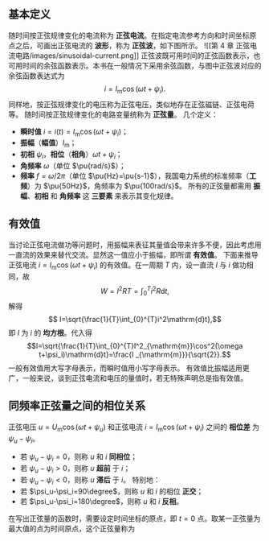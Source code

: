 ## 基本定义
随时间按正弦规律变化的电流称为 **正弦电流**。在指定电流参考方向和时间坐标原点之后，可画出正弦电流的 **波形**，称为 **正弦波**，如下图所示。
![[第 4 章 正弦电流电路/images/sinusoidal-current.png]]
正弦波既可用时间的正弦函数表示，也可用时间的余弦函数表示。本书在一般情况下采用余弦函数，与图中正弦波对应的余弦函数表达式为$$i=I _{\mathrm{m}}\cos(\omega t+\psi_i).$$同样地，按正弦规律变化的电压称为正弦电压，类似地存在正弦磁链、正弦电荷等。
随时间按正弦规律变化的电路变量统称为 **正弦量**。
几个定义：
- **瞬时值** $i=i(t)=I _{\mathrm{m}}\cos(\omega t+\psi_i)$；
- **振幅**（**幅值**）$I _{\mathrm{m}}$；
- **初相** $\psi_i$，**相位**（**相角**）$\omega t+\psi_i$；
- **角频率** $\omega$（单位 $\pu{rad/s}$）；
- **频率** $f=\omega/2\pi$（单位 $\pu{Hz}=\pu{s-1}$），我国电力系统的标准频率（**工频**）为 $\pu{50Hz}$，角频率为 $\pu{100rad/s}$。
所有的正弦量都需用 **振幅**、**初相** 和 **角频率** 这 **三要素** 来表示其变化规律。
## 有效值
当讨论正弦电流做功等问题时，用振幅来表征其量值会带来许多不便，因此考虑用一直流的效果来替代交流。显然这一值应小于振幅，即所谓 **有效值**。
下面来推导正弦电流 $i=I _{\mathrm{m}}\cos(\omega t+\psi_i)$ 的有效值。在一周期 $T$ 内，设一直流 $I$ 与 $i$ 做功相同，故 $$ W=I^2RT=\int_{0}^{T}i^2R \mathrm{d}t,$$解得 $$ I=\sqrt{\frac{1}{T}\int_{0}^{T}i^2\mathrm{d}t},$$即 $I$ 为 $i$ 的 **均方根**。代入得 $$I=\sqrt{\frac{1}{T}\int_{0}^{T}I^2_{\mathrm{m}}\cos^2(\omega t+\psi_i)\mathrm{d}t}=\frac{I _{\mathrm{m}}}{\sqrt{2}}.$$一般有效值用大写字母表示，而瞬时值用小写字母表示。
有效值比振幅适用更广，一般来说，谈到正弦电流和电压的量值时，若无特殊声明总是指有效值。
## 同频率正弦量之间的相位关系
正弦电压 $u=U _{\mathrm{m}}\cos(\omega t+\psi_u)$ 和正弦电流 $i=I _{\mathrm{m}}\cos(\omega t+\psi_i)$ 之间的 **相位差** 为 $\psi_u-\psi_i$。
- 若 $\psi_u-\psi_i=0$，则称 $u$ 和 $i$ **同相位**；
- 若 $\psi_u-\psi_i>0$，则称 $u$ **超前** 于 $i$；
- 若 $\psi_u-\psi_i<0$，则称 $u$ **滞后** 于 $i$。
特别地：
- 若 $\psi_u-\psi_i=90\degree$，则称 $u$ 和 $i$ 的相位 **正交**；
- 若 $\psi_u-\psi_i=180\degree$，则称 $u$ 和 $i$ **反相**。

在写出正弦量的函数时，需要设定时间坐标的原点，即 $t=0$ 点。取某一正弦量为最大值的点为时间原点，这个正弦量称为